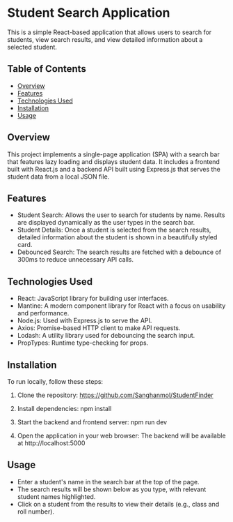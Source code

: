 # Student Search Application

This is a simple React-based application that allows users to search for students, view search results, and view detailed information about a selected student.

## Table of Contents
- [Overview](#overview)
- [Features](#features)
- [Technologies Used](#technologies-used])
- [Installation](#installation)
- [Usage](#usage)

## Overview

This project implements a single-page application (SPA) with a search bar that features lazy loading and displays student data. It includes a frontend built with React.js and a backend API built using Express.js that serves the student data from a local JSON file.

## Features

- Student Search: Allows the user to search for students by name. Results are displayed dynamically as the user types in the search bar.
- Student Details: Once a student is selected from the search results, detailed information about the student is shown in a beautifully styled card.
- Debounced Search: The search results are fetched with a debounce of 300ms to reduce unnecessary API calls.

## Technologies Used

- React: JavaScript library for building user interfaces.
- Mantine: A modern component library for React with a focus on usability and performance.
- Node.js: Used with Express.js to serve the API.
- Axios: Promise-based HTTP client to make API requests.
- Lodash: A utility library used for debouncing the search input.
- PropTypes: Runtime type-checking for props.

## Installation

To run locally, follow these steps:

1. Clone the repository:
https://github.com/Sanghanmol/StudentFinder

2. Install dependencies:
npm install

3. Start the backend and frontend server:
npm run dev

4. Open the application in your web browser:
The backend will be available at http://localhost:5000

## Usage

- Enter a student's name in the search bar at the top of the page.
- The search results will be shown below as you type, with relevant student names highlighted.
- Click on a student from the results to view their details (e.g., class and roll number).

